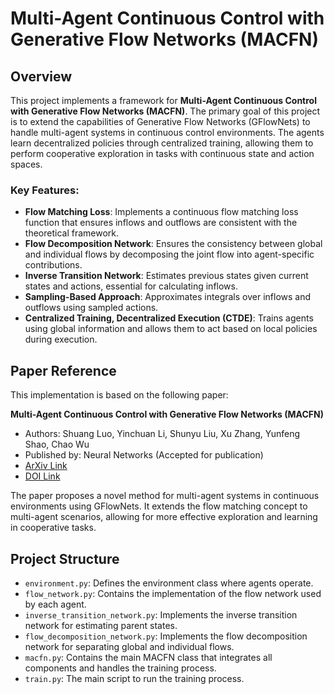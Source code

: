 # Multi-Agent Continuous Control with Generative Flow Networks (MACFN)

## Overview

This project implements a framework for **Multi-Agent Continuous Control with Generative Flow Networks (MACFN)**. The primary goal of this project is to extend the capabilities of Generative Flow Networks (GFlowNets) to handle multi-agent systems in continuous control environments. The agents learn decentralized policies through centralized training, allowing them to perform cooperative exploration in tasks with continuous state and action spaces.

### Key Features:
- **Flow Matching Loss**: Implements a continuous flow matching loss function that ensures inflows and outflows are consistent with the theoretical framework.
- **Flow Decomposition Network**: Ensures the consistency between global and individual flows by decomposing the joint flow into agent-specific contributions.
- **Inverse Transition Network**: Estimates previous states given current states and actions, essential for calculating inflows.
- **Sampling-Based Approach**: Approximates integrals over inflows and outflows using sampled actions.
- **Centralized Training, Decentralized Execution (CTDE)**: Trains agents using global information and allows them to act based on local policies during execution.

## Paper Reference

This implementation is based on the following paper:

**Multi-Agent Continuous Control with Generative Flow Networks (MACFN)**

- Authors: Shuang Luo, Yinchuan Li, Shunyu Liu, Xu Zhang, Yunfeng Shao, Chao Wu
- Published by: Neural Networks (Accepted for publication)
- [ArXiv Link](https://arxiv.org/abs/2408.06920)
- [DOI Link](https://doi.org/10.1016/j.neunet.2024.106243)

The paper proposes a novel method for multi-agent systems in continuous environments using GFlowNets. It extends the flow matching concept to multi-agent scenarios, allowing for more effective exploration and learning in cooperative tasks.

## Project Structure

- `environment.py`: Defines the environment class where agents operate.
- `flow_network.py`: Contains the implementation of the flow network used by each agent.
- `inverse_transition_network.py`: Implements the inverse transition network for estimating parent states.
- `flow_decomposition_network.py`: Implements the flow decomposition network for separating global and individual flows.
- `macfn.py`: Contains the main MACFN class that integrates all components and handles the training process.
- `train.py`: The main script to run the training process.
